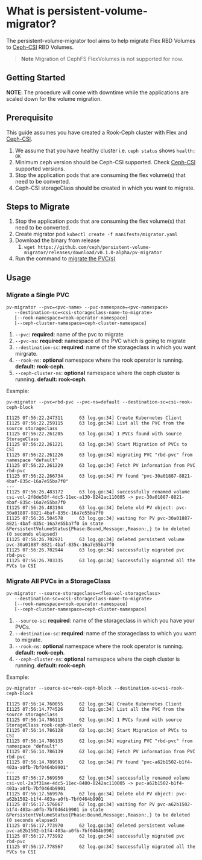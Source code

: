 <!-- markdownlint-disable MD013 -->
# What is persistent-volume-migrator?

The persistent-volume-migrator tool aims to help migrate Flex RBD Volumes to
[Ceph-CSI](https://github.com/ceph/ceph-csi) RBD Volumes.

> **Note** Migration of CephFS FlexVolumes is not supported for now.

## Getting Started

**NOTE**: The procedure will come with downtime while the applications are
scaled down for the volume migration.

## Prerequisite

This guide assumes you have created a Rook-Ceph cluster with Flex and
[Ceph-CSI](https://github.com/ceph/ceph-csi).

1. We assume that you have healthy cluster i.e. `ceph status`
   shows `health: OK`
2. Minimum ceph version should be Ceph-CSI supported. Check
   [Ceph-CSI](https://github.com/ceph/ceph-csi#ceph-csi-features-and-available-versions)
   supported versions.
3. Stop the application pods that are consuming the flex volume(s) that need
   to be converted.
4. Ceph-CSI storageClass should be created in which you want to migrate.

## Steps to Migrate

1. Stop the application pods that are consuming the flex volume(s) that need
   to be converted.
2. Create migrator pod `kubectl create -f manifests/migrator.yaml`
3. Download the binary from release
   1. `wget https://github.com/ceph/persistent-volume-migrator/releases/download/v0.1.0-alpha/pv-migrator`
4. Run the command to [migrate the PVC(s)](#migrate-the-pvcs)

## Usage

### Migrate a Single PVC

```console
pv-migrator --pvc=<pvc-name> --pvc-namespace=<pvc-namespace>
   --destination-sc=<csi-storageclass-name-to-migrate>
   [--rook-namespace=rook-operator-namespace]
   [--ceph-cluster-namespace=ceph-cluster-namespace]
```

   1. `--pvc`: **required**: name of the pvc to migrate
   2. `--pvc-ns`: **required**: namespace of the PVC which is going to migrate
   3. `--destination-sc`: **required**: name of the storageclass in which you
      want mirgrate.
   4. `--rook-ns`: **optional** namespace where the rook operator is running.
      **default: rook-ceph**.
   5. `--ceph-cluster-ns`: **optional** namespace where the ceph cluster is
      running. **default: rook-ceph**.

Example:

```console
pv-migrator --pvc=rbd-pvc --pvc-ns=default --destination-sc=csi-rook-ceph-block
```

```console
I1125 07:56:22.247311      63 log.go:34] Create Kubernetes Client
I1125 07:56:22.259115      63 log.go:34] List all the PVC from the source storageclass
I1125 07:56:22.261205      63 log.go:34] 1 PVCs found with source StorageClass
I1125 07:56:22.261221      63 log.go:34] Start Migration of PVCs to CSI
I1125 07:56:22.261226      63 log.go:34] migrating PVC "rbd-pvc" from namespace "default"
I1125 07:56:22.261229      63 log.go:34] Fetch PV information from PVC rbd-pvc
I1125 07:56:22.266734      63 log.go:34] PV found "pvc-30a01887-8821-4baf-835c-16a7e55ba7f0"
---
I1125 07:56:26.483172      63 log.go:34] successfully renamed volume csi-vol-2f8de58f-4dc5-11ec-a130-0242ac110005 -> pvc-30a01887-8821-4baf-835c-16a7e55ba7f0
I1125 07:56:26.483194      63 log.go:34] Delete old PV object: pvc-30a01887-8821-4baf-835c-16a7e55ba7f0
I1125 07:56:26.504578      63 log.go:34] waiting for PV pvc-30a01887-8821-4baf-835c-16a7e55ba7f0 in state &PersistentVolumeStatus{Phase:Bound,Message:,Reason:,} to be deleted (0 seconds elapsed)
I1125 07:56:26.702921      63 log.go:34] deleted persistent volume pvc-30a01887-8821-4baf-835c-16a7e55ba7f0
I1125 07:56:26.702944      63 log.go:34] successfully migrated pvc rbd-pvc
I1125 07:56:26.703335      63 log.go:34] Successfully migrated all the PVCs to CSI
```

### Migrate All PVCs in a StorageClass

```console
pv-migrator --source-storageclass=<flex-vol-storageclass>
   --destination-sc=<csi-storageclass-name-to-migrate>
   [--rook-namespace=rook-operator-namespace]
   [--ceph-cluster-namespace=ceph-cluster-namespace]
```

   1. `--source-sc`: **required**: name of the storageclass in which you have
      your PVCs.
   2. `--destination-sc`: **required**: name of the storageclass to which you
      want to migrate.
   3. `--rook-ns`: **optional** namespace where the rook operator is running.
      **default: rook-ceph**.
   4. `--ceph-cluster-ns`: **optional** namespace where the ceph cluster
      is running. **default: rook-ceph**.

Example:

```console
pv-migrator --source-sc=rook-ceph-block --destination-sc=csi-rook-ceph-block
```

```console
I1125 07:56:14.760055      62 log.go:34] Create Kubernetes Client
I1125 07:56:14.774526      62 log.go:34] List all the PVC from the source storageclass
I1125 07:56:14.786113      62 log.go:34] 1 PVCs found with source StorageClass rook-ceph-block
I1125 07:56:14.786128      62 log.go:34] Start Migration of PVCs to CSI
I1125 07:56:14.786135      62 log.go:34] migrating PVC "rbd-pvc" from namespace "default"
I1125 07:56:14.786139      62 log.go:34] Fetch PV information from PVC rbd-pvc
I1125 07:56:14.789593      62 log.go:34] PV found "pvc-a62b1502-b1f4-403a-a0fb-7bf0464b9901"
---
I1125 07:56:17.569950      62 log.go:34] successfully renamed volume csi-vol-2a3f31ae-4dc5-11ec-8480-0242ac110005 -> pvc-a62b1502-b1f4-403a-a0fb-7bf0464b9901
I1125 07:56:17.569976      62 log.go:34] Delete old PV object: pvc-a62b1502-b1f4-403a-a0fb-7bf0464b9901
I1125 07:56:17.576867      62 log.go:34] waiting for PV pvc-a62b1502-b1f4-403a-a0fb-7bf0464b9901 in state &PersistentVolumeStatus{Phase:Bound,Message:,Reason:,} to be deleted (0 seconds elapsed)
I1125 07:56:17.773970      62 log.go:34] deleted persistent volume pvc-a62b1502-b1f4-403a-a0fb-7bf0464b9901
I1125 07:56:17.773992      62 log.go:34] successfully migrated pvc rbd-pvc
I1125 07:56:17.778567      62 log.go:34] Successfully migrated all the PVCs to CSI
```
